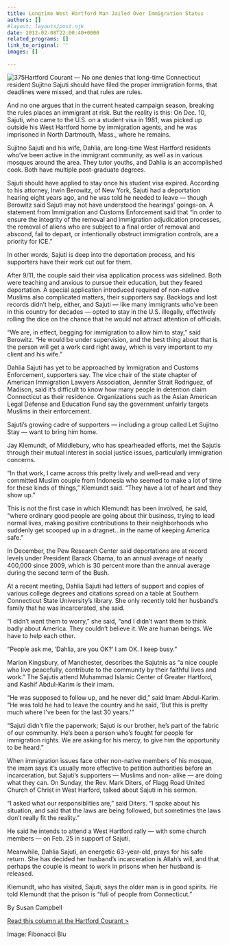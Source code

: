 ```yaml
---
title: Longtime West Hartford Man Jailed Over Immigration Status
authors: []
#layout: layouts/post.njk
date: 2012-02-08T22:00:40+0000
related_programs: []
link_to_original: ''
images: []

---
```

![375](/uploads/375_Immigrants-thumb-240x320-375.jpg)Hartford Courant — No one denies that long-time Connecticut resident Sujitno Sajuti should have filed the proper immigration forms, that deadlines were missed, and that rules are rules.

And no one argues that in the current heated campaign season, breaking the rules places an immigrant at risk. But the reality is this: On Dec. 10, Sajuti, who came to the U.S. on a student visa in 1981, was picked up outside his West Hartford home by immigration agents, and he was imprisoned in North Dartmouth, Mass., where he remains.

Sujitno Sajuti and his wife, Dahlia, are long-time West Hartford residents who’ve been active in the immigrant community, as well as in various mosques around the area. They tutor youths, and Dahlia is an accomplished cook. Both have multiple post-graduate degrees.

Sajuti should have applied to stay once his student visa expired. According to his attorney, Irwin Berowitz, of New York, Sajuti had a deportation hearing eight years ago, and he was told he needed to leave — though Berowitz said Sajuti may not have understood the hearings’ goings-on. A statement from Immigration and Customs Enforcement said that “in order to ensure the integrity of the removal and immigration adjudication processes, the removal of aliens who are subject to a final order of removal and abscond, fail to depart, or intentionally obstruct immigration controls, are a priority for ICE.”

In other words, Sajuti is deep into the deportation process, and his supporters have their work cut out for them.

After 9/11, the couple said their visa application process was sidelined. Both were teaching and anxious to pursue their education, but they feared deportation. A special application introduced required of non-native Muslims also complicated matters, their supporters say. Backlogs and lost records didn’t help, either, and Sajuti — like many immigrants who’ve been in this country for decades — opted to stay in the U.S. illegally, effectively rolling the dice on the chance that he would not attract attention of officials.

“We are, in effect, begging for immigration to allow him to stay,” said Berowitz. “He would be under supervision, and the best thing about that is the person will get a work card right away, which is very important to my client and his wife.”

Dahlia Sajuti has yet to be approached by Immigration and Customs Enforcement, supporters say. The vice chair of the state chapter of American Immigration Lawyers Association, Jennifer Strait Rodriguez, of Madison, said it’s difficult to know how many people in detention claim Connecticut as their residence. Organizations such as the Asian American Legal Defense and Education Fund say the government unfairly targets Muslims in their enforcement.

Sajuti’s growing cadre of supporters — including a group called Let Sujitno Stay — want to bring him home.

Jay Klemundt, of Middlebury, who has spearheaded efforts, met the Sajutis through their mutual interest in social justice issues, particularly immigration concerns.

“In that work, I came across this pretty lively and well-read and very committed Muslim couple from Indonesia who seemed to make a lot of time for these kinds of things,” Klemundt said. “They have a lot of heart and they show up.”

This is not the first case in which Klemundt has been involved, he said, “where ordinary good people are going about thir business, trying to lead normal lives, making positive contributions to their neighborhoods who suddenly get scooped up in a dragnet…in the name of keeping America safe.”

In December, the Pew Research Center said deportations are at record levels under President Barack Obama, to an annual average of nearly 400,000 since 2009, which is 30 percent more than the annual average during the second term of the Bush.

At a recent meeting, Dahlia Sajuti had letters of support and copies of various college degrees and citations spread on a table at Southern Connecticut State University’s library. She only recently told her husband’s family that he was incarcerated, she said.

“I didn’t want them to worry,” she said, “and I didn’t want them to think badly about America. They couldn’t believe it. We are human beings. We have to help each other.

“People ask me, ‘Dahlia, are you OK?’ I am OK. I keep busy.”

Marion Kingsbury, of Manchester, describes the Sajutnis as “a nice couple who live peacefully, contribute to the community by their faithful lives and work.” The Sajutis attend Muhammad Islamic Center of Greater Hartford, and Kashif Abdul-Karim is their imam.

“He was supposed to follow up, and he never did,” said Imam Abdul-Karim. “He was told he had to leave the country and he said, ‘But this is pretty much where I’ve been for the last 30 years.'”

“Sajuti didn’t file the paperwork; Sajuti is our brother, he’s part of the fabric of our community. He’s been a person who’s fought for people for immigration rights. We are asking for his mercy, to give him the opportunity to be heard.”

When immigration issues face other non-native members of his mosque, the imam says it’s usually more effective to petition authorities before an incarceration, but Sajuti’s supporters — Muslims and non- alike — are doing what they can. On Sunday, the Rev. Mark Diters, of Flagg Road United Church of Christ in West Harford, talked about Sajuti in his sermon.

“I asked what our responsiblities are,” said Diters. “I spoke about his situation, and said that the laws are being followed, but sometimes the laws don’t really fit the reality.”

He said he intends to attend a West Hartford rally — with some church members — on Feb. 25 in support of Sajuti.

Meanwhile, Dahlia Sajuti, an energetic 63-year-old, prays for his safe return. She has decided her husband’s incarceration is Allah’s will, and that perhaps the couple is meant to work in prisons when her husband is released.

Klemundt, who has visited, Sajuti, says the older man is in good spirits. He told Klemundt that the prison is “full of people from Connecticut.”

By Susan Campbell

[Read this column at the Hartford Courant >](http://www.courant.com/opinion/hc-xpm-2012-02-08-hc-campbell-sajuti-0208-20120208-story.html)

Image: Fibonacci Blu